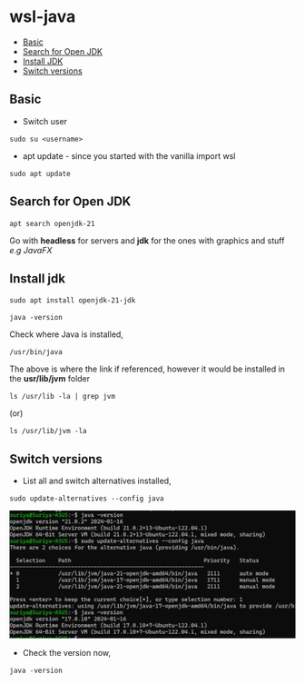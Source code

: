 # wsl-java

- [Basic](#basic)
- [Search for Open JDK](#search-for-open-jdk)
- [Install JDK](#install-jdk)
- [Switch versions](#switch-versions)

## Basic

- Switch user

```
sudo su <username>
```

- apt update - since you started with the vanilla import wsl

```
sudo apt update
```

## Search for Open JDK

```
apt search openjdk-21
```

Go with **headless** for servers and **jdk** for the ones with graphics and stuff _e.g JavaFX_


## Install jdk

```
sudo apt install openjdk-21-jdk
```

```
java -version
```

Check where Java is installed,
```
/usr/bin/java
```
The above is where the link if referenced, however it would be installed in the **usr/lib/jvm** folder

```
ls /usr/lib -la | grep jvm
```
(or)
```
ls /usr/lib/jvm -la
```

## Switch versions

- List all and switch alternatives installed,

```
sudo update-alternatives --config java
```

![](./resources/java-alternatives-switch.png)

- Check the version now,

```
java -version
```

